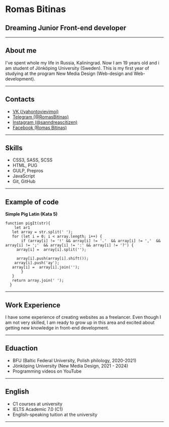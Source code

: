 # Romas Bitinas

## Dreaming Junior Front-end developer
---
## About me

I've spent whole my life in Russia, Kaliningrad. Now I am 19 years old and i am student of Jönköping University (Sweden). This is my first year of studying at the program New Media Design (Web-design and Web-development).

---
## Contacts

 * [VK (/yahontovievimoi)](https://vk.com/yahontovievimoi)
 * [Telegram (@RomasBitinas)](https://t.me/RomasBitinas)
 * [Instagram (@sanndreascitizen)](https://www.instagram.com/sanndreascitizen/)
 * [Facebook (Romas Bitinas)](https://www.facebook.com/romas.bitinas.9/)
---
## Skills
* CSS3, SASS, SCSS
* HTML, PUG
* GULP, Prepros
* JavaScript
* Git, GitHub

---
## Example of code

**Simple Pig Latin (Kata 5)**
```
function pigIt(str){
    let ar1
   let array = str.split(' ');
   for (let i = 0; i < array.length; i++) { 
       if (array[i] != '!' && array[i] != '.'  && array[i] != ','  && array[i] != ';'  && array[i] != ':' && array[i] != '?') {
     array[i] =  array[i].split('');
    
     array[i].push(array[i].shift());
    array[i].push('ay');
   array[i] =  array[i].join('');
       }
   }
   return array.join(' ');
  }

```
---

## Work Experience

I have some experience of creating websites as a freelancer. Even though I am not very skilled, I am ready to grow up in this area and excited about getting new knowledge in front-end development.

---
## Eduaction 

* BFU (Baltic Federal University, Polish philology, 2020-2021)
* Jönköping University (New Media Design, 2021 - 2024)
* Programming videos on YouTube

---
## English

* C1 courses at university
* IELTS Academic 7.0 (C1)
* English-speaking tuition at the university

---